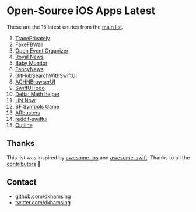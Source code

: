 # Open-Source iOS Apps Latest

These are the 15 latest entries from the [main list](https://github.com/dkhamsing/open-source-ios-apps).


1. [TracePrivately](https://github.com/CrunchyBagel/TracePrivately)
2. [FakeFBWall](https://github.com/VamshiIITBHU14/FakeFBWall)
3. [Open Event Organizer](https://github.com/fossasia/open-event-organizer-ios)
4. [Royal News](https://github.com/msal4/royal_news)
5. [Baby Monitor](https://github.com/netguru/baby-monitor-client-ios)
6. [FancyNews](https://github.com/aliumujib/FancyNews)
7. [GitHubSearchWithSwiftUI](https://github.com/marty-suzuki/GitHubSearchWithSwiftUI)
8. [ACHNBrowserUI](https://github.com/Dimillian/ACHNBrowserUI)
9. [SwiftUITodo](https://github.com/devxoul/SwiftUITodo)
10. [Delta: Math helper](https://github.com/GroupeMINASTE/Delta-iOS)
11. [HN Now](https://github.com/nathfreder/HNNow)
12. [SF Symbols Game](https://github.com/rudrankriyam/Unofficial-SF-Symbols-Game)
13. [ARbusters](https://github.com/pedrommcarrasco/ARbusters)
14. [reddit-swiftui](https://github.com/carson-katri/reddit-swiftui)
15. [Outline](https://github.com/Jigsaw-Code/outline-client)

## Thanks

This list was inspired by [awesome-ios](https://github.com/vsouza/awesome-ios) and [awesome-swift](https://github.com/matteocrippa/awesome-swift). Thanks to all the [contributors](https://github.com/dkhamsing/open-source-ios-apps/graphs/contributors) 🎉 

## Contact

- [github.com/dkhamsing](https://github.com/dkhamsing)
- [twitter.com/dkhamsing](https://twitter.com/dkhamsing)
